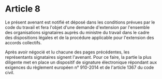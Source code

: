 # Article 8

Le présent avenant est notifié et déposé dans les conditions prévues par le code du travail et fera l'objet d'une demande d'extension par l'ensemble des organisations signataires auprès du ministre du travail dans le cadre des dispositions légales et de la procédure applicable pour l'extension des accords collectifs.

Après avoir négocié et lu chacune des pages précédentes, les représentants signataires signent l'avenant. Pour ce faire, la partie la plus diligente met en place un dispositif de signature électronique répondant aux exigences du règlement européen n° 910-2014 et de l'article 1367 du code civil.

